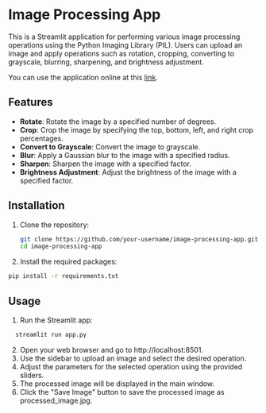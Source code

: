 # Image Processing App

This is a Streamlit application for performing various image processing operations using the Python Imaging Library (PIL). Users can upload an image and apply operations such as rotation, cropping, converting to grayscale, blurring, sharpening, and brightness adjustment.

You can use the application online at this [link](https://operations-image-1.streamlit.app/).

## Features

- **Rotate**: Rotate the image by a specified number of degrees.
- **Crop**: Crop the image by specifying the top, bottom, left, and right crop percentages.
- **Convert to Grayscale**: Convert the image to grayscale.
- **Blur**: Apply a Gaussian blur to the image with a specified radius.
- **Sharpen**: Sharpen the image with a specified factor.
- **Brightness Adjustment**: Adjust the brightness of the image with a specified factor.

## Installation

1. Clone the repository:
   ```sh
   git clone https://github.com/your-username/image-processing-app.git
   cd image-processing-app
   
2. Install the required packages:
  ```sh
  pip install -r requirements.txt
  ```

## Usage 
1. Run the Streamlit app:
  ```sh
    streamlit run app.py
  ```
2. Open your web browser and go to http://localhost:8501.
3. Use the sidebar to upload an image and select the desired operation.
4. Adjust the parameters for the selected operation using the provided sliders.
5. The processed image will be displayed in the main window.
6. Click the "Save Image" button to save the processed image as processed_image.jpg. 

